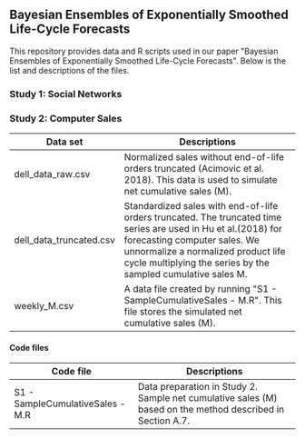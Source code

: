 ## Bayesian Ensembles of Exponentially Smoothed Life-Cycle Forecasts

This repository provides data and R scripts used in our paper "Bayesian Ensembles of Exponentially Smoothed Life-Cycle Forecasts". Below is the list and descriptions of the files.

### Study 1: Social Networks 


### Study 2: Computer Sales

| Data set| Descriptions |
| --- | --- | 
| dell_data_raw.csv  | Normalized sales without end-of-life orders truncated (Acimovic et al. 2018). This data is used to simulate net cumulative sales (M). |
| dell_data_truncated.csv| Standardized sales with end-of-life orders truncated. The truncated time series are used in Hu et al.(2018) for forecasting computer sales. We unnormalize a normalized product life cycle multiplying the series by the sampled cumulative sales M.|
| weekly_M.csv | A data file created by running "S1 - SampleCumulativeSales - M.R". This file stores the simulated net cumulative sales (M).


#### Code files
| Code file | Descriptions |
| --- | --- | 
| S1 - SampleCumulativeSales - M.R  | Data preparation in Study 2. Sample net cumulative sales (M) based on the method described in Section A.7.|





